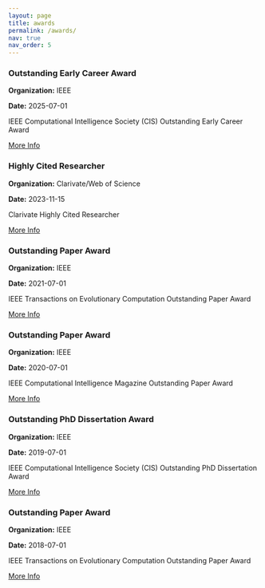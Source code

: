 ```yaml
---
layout: page
title: awards
permalink: /awards/
nav: true
nav_order: 5
---
```


<div class="awards">
    <div class="award-item">
        <h3>Outstanding Early Career Award</h3>
        <p><strong>Organization:</strong> IEEE</p>
        <p><strong>Date:</strong> 2025-07-01</p>
        <p>IEEE Computational Intelligence Society (CIS) Outstanding Early Career Award</p>
        <a href="https://cis.ieee.org/awards/past-recipients">More Info</a>
    </div>
    <div class="award-item">
        <h3>Highly Cited Researcher</h3>
        <p><strong>Organization:</strong> Clarivate/Web of Science</p>
        <p><strong>Date:</strong> 2023-11-15</p>
        <p>Clarivate Highly Cited Researcher</p>
        <a href="https://clarivate.com/highly-cited-researchers/?action=clv_hcr_members_filter&clv-paged=1&clv-category=&clv-institution=&clv-region=&clv-name=Cheng%2C%20Ran&utm_medium=Organic%2FSearch&utm_source=www-google-com">More Info</a>
    </div>
    <div class="award-item">
        <h3>Outstanding Paper Award</h3>
        <p><strong>Organization:</strong> IEEE</p>
        <p><strong>Date:</strong> 2021-07-01</p>
        <p>IEEE Transactions on Evolutionary Computation Outstanding Paper Award</p>
        <a href="https://cis.ieee.org/awards/past-recipients">More Info</a>
    </div>
    <div class="award-item">
        <h3>Outstanding Paper Award</h3>
        <p><strong>Organization:</strong> IEEE</p>
        <p><strong>Date:</strong> 2020-07-01</p>
        <p>IEEE Computational Intelligence Magazine Outstanding Paper Award</p>
        <a href="https://cis.ieee.org/awards/past-recipients">More Info</a>
    </div>
    <div class="award-item">
        <h3>Outstanding PhD Dissertation Award</h3>
        <p><strong>Organization:</strong> IEEE</p>
        <p><strong>Date:</strong> 2019-07-01</p>
        <p>IEEE Computational Intelligence Society (CIS) Outstanding PhD Dissertation Award</p>
        <a href="https://cis.ieee.org/awards/past-recipients">More Info</a>
    </div>
    <div class="award-item">
        <h3>Outstanding Paper Award</h3>
        <p><strong>Organization:</strong> IEEE</p>
        <p><strong>Date:</strong> 2018-07-01</p>
        <p>IEEE Transactions on Evolutionary Computation Outstanding Paper Award</p>
        <a href="https://cis.ieee.org/awards/past-recipients">More Info</a>
    </div>
</div>
